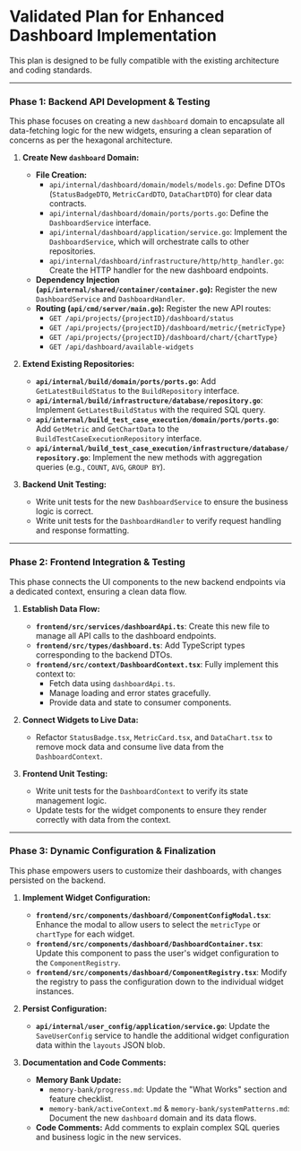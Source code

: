 # Validated Plan for Enhanced Dashboard Implementation

This plan is designed to be fully compatible with the existing architecture and coding standards.

---

### **Phase 1: Backend API Development & Testing**

This phase focuses on creating a new `dashboard` domain to encapsulate all data-fetching logic for the new widgets, ensuring a clean separation of concerns as per the hexagonal architecture.

1.  **Create New `dashboard` Domain:**
    *   **File Creation:**
        *   `api/internal/dashboard/domain/models/models.go`: Define DTOs (`StatusBadgeDTO`, `MetricCardDTO`, `DataChartDTO`) for clear data contracts.
        *   `api/internal/dashboard/domain/ports/ports.go`: Define the `DashboardService` interface.
        *   `api/internal/dashboard/application/service.go`: Implement the `DashboardService`, which will orchestrate calls to other repositories.
        *   `api/internal/dashboard/infrastructure/http/http_handler.go`: Create the HTTP handler for the new dashboard endpoints.
    *   **Dependency Injection (`api/internal/shared/container/container.go`):** Register the new `DashboardService` and `DashboardHandler`.
    *   **Routing (`api/cmd/server/main.go`):** Register the new API routes:
        *   `GET /api/projects/{projectID}/dashboard/status`
        *   `GET /api/projects/{projectID}/dashboard/metric/{metricType}`
        *   `GET /api/projects/{projectID}/dashboard/chart/{chartType}`
        *   `GET /api/dashboard/available-widgets`

2.  **Extend Existing Repositories:**
    *   **`api/internal/build/domain/ports/ports.go`**: Add `GetLatestBuildStatus` to the `BuildRepository` interface.
    *   **`api/internal/build/infrastructure/database/repository.go`**: Implement `GetLatestBuildStatus` with the required SQL query.
    *   **`api/internal/build_test_case_execution/domain/ports/ports.go`**: Add `GetMetric` and `GetChartData` to the `BuildTestCaseExecutionRepository` interface.
    *   **`api/internal/build_test_case_execution/infrastructure/database/repository.go`**: Implement the new methods with aggregation queries (e.g., `COUNT`, `AVG`, `GROUP BY`).

3.  **Backend Unit Testing:**
    *   Write unit tests for the new `DashboardService` to ensure the business logic is correct.
    *   Write unit tests for the `DashboardHandler` to verify request handling and response formatting.

---

### **Phase 2: Frontend Integration & Testing**

This phase connects the UI components to the new backend endpoints via a dedicated context, ensuring a clean data flow.

1.  **Establish Data Flow:**
    *   **`frontend/src/services/dashboardApi.ts`**: Create this new file to manage all API calls to the dashboard endpoints.
    *   **`frontend/src/types/dashboard.ts`**: Add TypeScript types corresponding to the backend DTOs.
    *   **`frontend/src/context/DashboardContext.tsx`**: Fully implement this context to:
        *   Fetch data using `dashboardApi.ts`.
        *   Manage loading and error states gracefully.
        *   Provide data and state to consumer components.

2.  **Connect Widgets to Live Data:**
    *   Refactor `StatusBadge.tsx`, `MetricCard.tsx`, and `DataChart.tsx` to remove mock data and consume live data from the `DashboardContext`.

3.  **Frontend Unit Testing:**
    *   Write unit tests for the `DashboardContext` to verify its state management logic.
    *   Update tests for the widget components to ensure they render correctly with data from the context.

---

### **Phase 3: Dynamic Configuration & Finalization**

This phase empowers users to customize their dashboards, with changes persisted on the backend.

1.  **Implement Widget Configuration:**
    *   **`frontend/src/components/dashboard/ComponentConfigModal.tsx`**: Enhance the modal to allow users to select the `metricType` or `chartType` for each widget.
    *   **`frontend/src/components/dashboard/DashboardContainer.tsx`**: Update this component to pass the user's widget configuration to the `ComponentRegistry`.
    *   **`frontend/src/components/dashboard/ComponentRegistry.tsx`**: Modify the registry to pass the configuration down to the individual widget instances.

2.  **Persist Configuration:**
    *   **`api/internal/user_config/application/service.go`**: Update the `SaveUserConfig` service to handle the additional widget configuration data within the `layouts` JSON blob.

3.  **Documentation and Code Comments:**
    *   **Memory Bank Update:**
        *   `memory-bank/progress.md`: Update the "What Works" section and feature checklist.
        *   `memory-bank/activeContext.md` & `memory-bank/systemPatterns.md`: Document the new `dashboard` domain and its data flows.
    *   **Code Comments:** Add comments to explain complex SQL queries and business logic in the new services.
